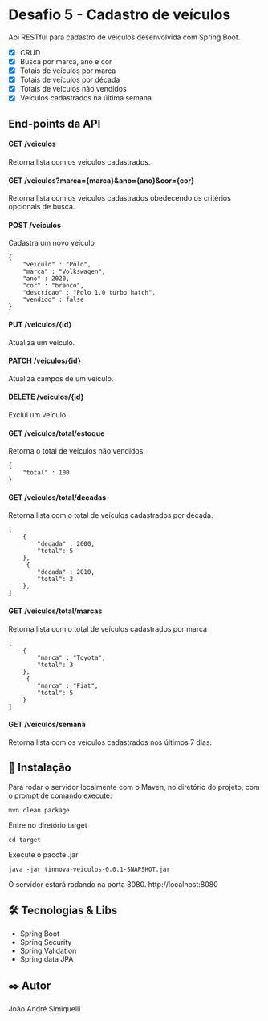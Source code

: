 # Desafio 5 - Cadastro de veículos

Api RESTful para cadastro de veículos desenvolvida com Spring Boot.

- [X] CRUD
- [X] Busca por marca, ano e cor
- [X] Totais de veículos por marca
- [X] Totais de veículos por década
- [X] Totais de veículos não vendidos
- [X] Veículos cadastrados na última semana

## End-points da API

#### GET /veiculos

Retorna lista com os veículos cadastrados.

#### GET /veiculos?marca={marca}&ano={ano}&cor={cor}

Retorna lista com os veículos cadastrados obedecendo os critérios opcionais de busca.

#### POST /veiculos

Cadastra um novo veículo

```
{
    "veiculo" : "Polo",
    "marca" : "Volkswagen",
    "ano" : 2020,
    "cor" : "branco",
    "descricao" : "Polo 1.0 turbo hatch",
    "vendido" : false
}
```

#### PUT /veiculos/{id}

Atualiza um veículo.

#### PATCH /veiculos/{id}

Atualiza campos de um veículo.

#### DELETE /veiculos/{id}

Exclui um veículo.

#### GET /veiculos/total/estoque

Retorna o total de veículos não vendidos.

```
{
    "total" : 100
}
```

#### GET /veiculos/total/decadas

Retorna lista com o total de veículos cadastrados por década.

```
[
    {
        "decada" : 2000,
        "total": 5
    },
     {
        "decada" : 2010,
        "total": 2
    },
]
```

#### GET /veiculos/total/marcas

Retorna lista com o total de veículos cadastrados por marca

```
[
    {
        "marca" : "Toyota",
        "total": 3
    },
     {
        "marca" : "Fiat",
        "total": 5
    }
]
```

#### GET /veiculos/semana

Retorna lista com os veículos cadastrados nos últimos 7 dias.


## 🔧 Instalação
Para rodar o servidor localmente com o Maven, no diretório do projeto, com o prompt de comando execute:

```
mvn clean package
```

Entre no diretório target

```
cd target
```
Execute o pacote .jar
```
java -jar tinnova-veiculos-0.0.1-SNAPSHOT.jar
```

O servidor estará rodando na porta 8080. http://localhost:8080


## 🛠️ Tecnologias & Libs

* Spring Boot
* Spring Security
* Spring Validation
* Spring data JPA


## ✒️ Autor
João André Simiquelli
